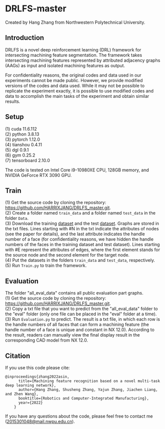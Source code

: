 # DRLFS-master
Created by Hang Zhang from Northwestern Polytechnical University. 

## Introduction
DRLFS is a novel deep reinforcement learning (DRL) framework for intersecting machining feature segmentation. The framework takes intersecting machining features represented by attributed adjacency graphs (AAGs) as input and isolated machining features as output. 

For confidentiality reasons, the original codes and data used in our experiments cannot be made public. However, we provide modified versions of the codes and data used. While it may not be possible to replicate the experiment exactly, it is possible to use modified codes and data to accomplish the main tasks of the experiment and obtain similar results. 

## Setup
(1)	cuda 11.6.112     
(2)	python 3.8.13  
(3)	pytorch 1.12.0   
(4)	tianshou 0.4.11  
(5)   dgl 0.9.1  
(6)   gym 0.25.2  
(7)   tensorboard 2.10.0   

The code is tested on Intel Core i9-10980XE CPU, 128GB memory, and NVIDIA GeForce RTX 3090 GPU. 

## Train
(1)	Get the source code by cloning the repository: https://github.com/HARRIXJANG/DRLFS_master.git.   
(2)	Create a folder named `train_data` and a folder named `test_data` in the folder `Data`.  
(3)	Download the training [dataset](https://drive.google.com/drive/folders/1FWEzZTyYV4E4kksBGu3RGHdx_yT1N1zC?usp=sharing) and the test [dataset](https://drive.google.com/drive/folders/1M-wEQFi1_7Ng03HVYAkw5ynjKU_ptEID?usp=sharing). Graphs are stored in the txt files. Lines starting with #N in the txt indicate the attributes of nodes (see the paper for details), and the last attribute indicates the handle number of a face (for confidentiality reasons, we have hidden the handle numbers of the faces in the training dataset and test dataset). Lines starting with #E represent the attributes of edges, where the first element stands for the source node and the second element for the target node.  
(4)	Put the datasets in the folders `train_data` and `test_data`, respectively.    
(5)	Run `Train.py` to train the framework.    

## Evaluation
The folder "all_eval_data" contains all public evaluation part graphs.  
(1)	Get the source code by cloning the repository: https://github.com/HARRIXJANG/DRLFS_master.git.   
(2)   Copy a txt file that you want to predict from the "all_eval_data" folder to the "eval" folder (only one file can be placed in the "eval" folder at a time).   
(3)	Run `Evaluation.py` to predict. The result is a txt file, in which each row is the handle numbers of all faces that can form a machining feature (the handle number of a face is unique and constant in NX 12.0). According to the result, readers can manually view the final display result in the corresponding CAD model from NX 12.0.    

## Citation
If you use this code please cite:  
```
@inproceedings{zhang2022asin,  
      title={Machining feature recognition based on a novel multi-task deep learning network},  
      author={Hang Zhang, Shusheng Zhang, Yajun Zhang, Jiachen Liang, and Zhen Wang},  
      booktitle={Robotics and Computer-Integrated Manufacturing},  
      year={2022}  
    }
``` 
If you have any questions about the code, please feel free to contact me (2015301048@mail.nwpu.edu.cn).
